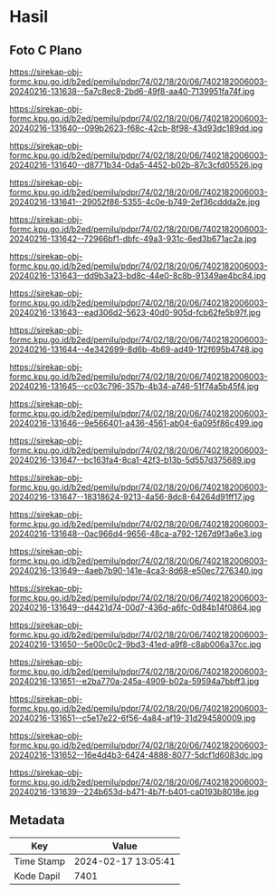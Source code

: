# Hasil

## Foto C Plano

https://sirekap-obj-formc.kpu.go.id/b2ed/pemilu/pdpr/74/02/18/20/06/7402182006003-20240216-131638--5a7c8ec8-2bd6-49f8-aa40-7139951fa74f.jpg

https://sirekap-obj-formc.kpu.go.id/b2ed/pemilu/pdpr/74/02/18/20/06/7402182006003-20240216-131640--099b2623-f68c-42cb-8f98-43d93dc189dd.jpg

https://sirekap-obj-formc.kpu.go.id/b2ed/pemilu/pdpr/74/02/18/20/06/7402182006003-20240216-131640--d8771b34-0da5-4452-b02b-87c3cfd05526.jpg

https://sirekap-obj-formc.kpu.go.id/b2ed/pemilu/pdpr/74/02/18/20/06/7402182006003-20240216-131641--29052f86-5355-4c0e-b749-2ef36cddda2e.jpg

https://sirekap-obj-formc.kpu.go.id/b2ed/pemilu/pdpr/74/02/18/20/06/7402182006003-20240216-131642--72966bf1-dbfc-49a3-931c-6ed3b671ac2a.jpg

https://sirekap-obj-formc.kpu.go.id/b2ed/pemilu/pdpr/74/02/18/20/06/7402182006003-20240216-131643--dd9b3a23-bd8c-44e0-8c8b-91349ae4bc84.jpg

https://sirekap-obj-formc.kpu.go.id/b2ed/pemilu/pdpr/74/02/18/20/06/7402182006003-20240216-131643--ead306d2-5623-40d0-905d-fcb62fe5b97f.jpg

https://sirekap-obj-formc.kpu.go.id/b2ed/pemilu/pdpr/74/02/18/20/06/7402182006003-20240216-131644--4e342699-8d6b-4b69-ad49-1f2f695b4748.jpg

https://sirekap-obj-formc.kpu.go.id/b2ed/pemilu/pdpr/74/02/18/20/06/7402182006003-20240216-131645--cc03c796-357b-4b34-a746-51f74a5b45f4.jpg

https://sirekap-obj-formc.kpu.go.id/b2ed/pemilu/pdpr/74/02/18/20/06/7402182006003-20240216-131646--9e566401-a436-4561-ab04-6a095f86c499.jpg

https://sirekap-obj-formc.kpu.go.id/b2ed/pemilu/pdpr/74/02/18/20/06/7402182006003-20240216-131647--bc163fa4-8ca1-42f3-b13b-5d557d375689.jpg

https://sirekap-obj-formc.kpu.go.id/b2ed/pemilu/pdpr/74/02/18/20/06/7402182006003-20240216-131647--18318624-9213-4a56-8dc8-64264d91ff17.jpg

https://sirekap-obj-formc.kpu.go.id/b2ed/pemilu/pdpr/74/02/18/20/06/7402182006003-20240216-131648--0ac966d4-9656-48ca-a792-1267d9f3a6e3.jpg

https://sirekap-obj-formc.kpu.go.id/b2ed/pemilu/pdpr/74/02/18/20/06/7402182006003-20240216-131649--4aeb7b90-141e-4ca3-8d68-e50ec7276340.jpg

https://sirekap-obj-formc.kpu.go.id/b2ed/pemilu/pdpr/74/02/18/20/06/7402182006003-20240216-131649--d4421d74-00d7-436d-a6fc-0d84b14f0864.jpg

https://sirekap-obj-formc.kpu.go.id/b2ed/pemilu/pdpr/74/02/18/20/06/7402182006003-20240216-131650--5e00c0c2-9bd3-41ed-a9f8-c8ab006a37cc.jpg

https://sirekap-obj-formc.kpu.go.id/b2ed/pemilu/pdpr/74/02/18/20/06/7402182006003-20240216-131651--e2ba770a-245a-4909-b02a-59594a7bbff3.jpg

https://sirekap-obj-formc.kpu.go.id/b2ed/pemilu/pdpr/74/02/18/20/06/7402182006003-20240216-131651--c5e17e22-6f56-4a84-af19-31d294580009.jpg

https://sirekap-obj-formc.kpu.go.id/b2ed/pemilu/pdpr/74/02/18/20/06/7402182006003-20240216-131652--16e4d4b3-6424-4888-8077-5dcf1d6083dc.jpg

https://sirekap-obj-formc.kpu.go.id/b2ed/pemilu/pdpr/74/02/18/20/06/7402182006003-20240216-131639--224b653d-b471-4b7f-b401-ca0193b8018e.jpg


## Metadata

| Key        | Value               |
| ---------- | ------------------- |
| Time Stamp | 2024-02-17 13:05:41 |
| Kode Dapil | 7401                |



